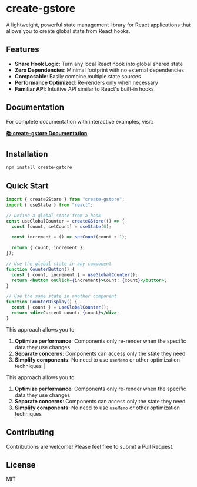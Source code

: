 # create-gstore

A lightweight, powerful state management library for React applications that allows you to create global state from React hooks.

## Features

- **Share Hook Logic**: Turn any local React hook into global shared state
- **Zero Dependencies**: Minimal footprint with no external dependencies
- **Composable**: Easily combine multiple state sources
- **Performance Optimized**: Re-renders only when necessary
- **Familiar API**: Intuitive API similar to React's built-in hooks

## Documentation

For complete documentation with interactive examples, visit:

**[📚 create-gstore Documentation](https://create-gstore.netlify.app)**

## Installation

```bash
npm install create-gstore
```

## Quick Start

```jsx
import { createGStore } from "create-gstore";
import { useState } from "react";

// Define a global state from a hook
const useGlobalCounter = createGStore(() => {
  const [count, setCount] = useState(0);

  const increment = () => setCount(count + 1);

  return { count, increment };
});

// Use the global state in any component
function CounterButton() {
  const { count, increment } = useGlobalCounter();
  return <button onClick={increment}>Count: {count}</button>;
}

// Use the same state in another component
function CounterDisplay() {
  const { count } = useGlobalCounter();
  return <div>Current count: {count}</div>;
}
```

This approach allows you to:

1. **Optimize performance**: Components only re-render when the specific data they use changes
2. **Separate concerns**: Components can access only the state they need
3. **Simplify components**: No need to use `useMemo` or other optimization techniques
   |

This approach allows you to:

1. **Optimize performance**: Components only re-render when the specific data they use changes
2. **Separate concerns**: Components can access only the state they need
3. **Simplify components**: No need to use `useMemo` or other optimization techniques

## Contributing

Contributions are welcome! Please feel free to submit a Pull Request.

## License

MIT
